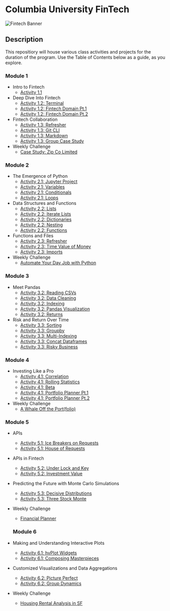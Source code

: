 # Columbia University FinTech

![Fintech Banner](https://i.imgur.com/Cla9ooJ.jpg)

## Description
This repositiory will house various class activities and projects for the duration of the program. Use the Table of Contents below as a guide, as you explore.  

### Module 1
- Intro to Fintech
  - [Activity 1.1](https://github.com/objectmikael/Columbia-University-Fintech-2023/blob/main/Module%201/Intro%20To%20Finance/Activities/Activity-1.1.md)
- Deep Dive Into Fintech
  - [Activity 1.2: Terminal](https://github.com/objectmikael/Columbia-University-Fintech-2023/blob/main/Module%201/Deep%20Dive%20Into%20Fintech/Activities/Activity-1.2-Terminal.md)
  - [Activity 1.2: Fintech Domain Pt.1](https://github.com/objectmikael/Columbia-University-Fintech-2023/blob/main/Module%201/Deep%20Dive%20Into%20Fintech/Activities/Activity-1.2-FinTech_Domains_Pt1.md)
  - [Activity 1.2: Fintech Domain Pt.2](https://github.com/objectmikael/Columbia-University-Fintech-2023/blob/main/Module%201/Deep%20Dive%20Into%20Fintech/Activities/Activity-1.2-FinTech_Domains_Pt2.md)
- Fintech Collaboration
  - [Activity 1.3: Refresher](https://github.com/objectmikael/Columbia-University-Fintech-2023/blob/main/Module%201/Fintech%20Collaboration/Activities/Activity-1.3-Refresher.md)
  - [Activity 1.3: Git CLI](https://github.com/objectmikael/Columbia-University-Fintech-2023/blob/main/Module%201/Fintech%20Collaboration/Activities/Activity-1.3-Git_CLI.md)
  - [Activity 1.3: Markdown](https://github.com/objectmikael/Columbia-University-Fintech-2023/blob/main/Module%201/Fintech%20Collaboration/Activities/Activity-1.3-Markdown.md)
  - [Activity 1.3: Group Case Study](https://github.com/objectmikael/Columbia-University-Fintech-2023/blob/main/Module%201/Fintech%20Collaboration/Activities/Activity-1.3-Group_Case_Study.md)
- Weekly Challenge
  - [Case Study: Zip Co Limited](https://github.com/objectmikael/Columbia-University-Fintech-2023/blob/main/Module%201/Weekly%20Challenge%20-%20Case%20Study/README.md)
 
### Module 2
- The Emergence of Python
  - [Activity 2.1: Jupyter Project](https://github.com/objectmikael/Columbia-University-Fintech-2023/blob/main/Module%202/The%20Emergence%20of%20Python/Activities/Activity-2.1-Jupyter_Project.md)
  - [Activity 2.1: Variables](https://github.com/objectmikael/Columbia-University-Fintech-2023/blob/main/Module%202/The%20Emergence%20of%20Python/Activities/Activity-2.1-Variables.md)
  - [Activity 2.1: Conditionals](https://github.com/objectmikael/Columbia-University-Fintech-2023/blob/main/Module%202/The%20Emergence%20of%20Python/Activities/Activity-2.1-Conditionals.md)
  - [Activity 2.1: Loops](https://github.com/objectmikael/Columbia-University-Fintech-2023/blob/main/Module%202/The%20Emergence%20of%20Python/Activities/Activity-2.1-Loops.md) 
- Data Structures and Functions
  - [Activity 2.2: Lists](https://github.com/objectmikael/Columbia-University-Fintech-2023/blob/main/Module%202/Data%20Structures%20and%20Functions/Activities/Activity-2.2-Lists.md)
  - [Activity 2.2: Iterate Lists](https://github.com/objectmikael/Columbia-University-Fintech-2023/blob/main/Module%202/Data%20Structures%20and%20Functions/Activities/Activity-2.2-Iterate_List.md)
  - [Activity 2.2: Dictionaries](https://github.com/objectmikael/Columbia-University-Fintech-2023/blob/main/Module%202/Data%20Structures%20and%20Functions/Activities/Activity-2.2-Dictionaries.md)
  - [Activity 2.2: Nesting](https://github.com/objectmikael/Columbia-University-Fintech-2023/blob/main/Module%202/Data%20Structures%20and%20Functions/Activities/Activity-2.2-Nesting.md)
  - [Activity 2.2: Functions](https://github.com/objectmikael/Columbia-University-Fintech-2023/blob/main/Module%202/Data%20Structures%20and%20Functions/Activities/Activity-2.2-Functions.md)
- Functions and Files
  - [Activity 2.3: Refresher](https://github.com/objectmikael/Columbia-University-Fintech-2023/blob/main/Module%202/Functions%20and%20Files/Activities/Activity-2.3-Refresher.md)
  - [Activity 2.3: Time Value of Money](https://github.com/objectmikael/Columbia-University-Fintech-2023/blob/main/Module%202/Functions%20and%20Files/Activities/Activity-2.3-Time_Value_Of_Money.md)
  - [Activity 2.3: Imports](https://github.com/objectmikael/Columbia-University-Fintech-2023/blob/main/Module%202/Functions%20and%20Files/Activities/Activity-2.3-Imports.md)
- Weekly Challenge
  - [Automate Your Day Job with Python](https://github.com/objectmikael/python-homework) 

### Module 3
- Meet Pandas
  - [Activity 3.2: Reading CSVs](https://github.com/objectmikael/Columbia-University-Fintech-2023/tree/main/Module%203/Meet%20Pandas/Activities/Activity-3.2-%20Reading_CSVs)
  - [Activity 3.2: Data Cleaning](https://github.com/objectmikael/Columbia-University-Fintech-2023/tree/main/Module%203/Meet%20Pandas/Activities/Activity-3.2-Data_Cleaning)
  - [Activity 3.2: Indexing](https://github.com/objectmikael/Columbia-University-Fintech-2023/tree/main/Module%203/Meet%20Pandas/Activities/Activity-3.2-Indexing)
  - [Activity 3.2: Pandas Visualization](https://github.com/objectmikael/Columbia-University-Fintech-2023/tree/main/Module%203/Meet%20Pandas/Activities/Activity-3.2-Pandas_Visualization)
  - [Activity 3.2: Returns](https://github.com/objectmikael/Columbia-University-Fintech-2023/tree/main/Module%203/Meet%20Pandas/Activities/Activity-3.2-Returns)
- Risk and Return Over Time
  - [Activity 3.3: Sorting](https://github.com/objectmikael/Columbia-University-Fintech-2023/tree/main/Module%203/Risk%20and%20Returns%20Over%20Time/Activities/Activity-3.3-Sorting)
  - [Activity 3.3: Groupby](https://github.com/objectmikael/Columbia-University-Fintech-2023/tree/main/Module%203/Risk%20and%20Returns%20Over%20Time/Activities/Activity-3.3-Groupby)
  - [Activity 3.3: Multi-Indexing](https://github.com/objectmikael/Columbia-University-Fintech-2023/tree/main/Module%203/Risk%20and%20Returns%20Over%20Time/Activities/Activity-3.3-Multi_Indexing)
  - [Activity 3.3: Concat Dataframes](https://github.com/objectmikael/Columbia-University-Fintech-2023/tree/main/Module%203/Risk%20and%20Returns%20Over%20Time/Activities/Activity-3.3-Concat_Dataframes)
  - [Activity 3.3: Risky Business](https://github.com/objectmikael/Columbia-University-Fintech-2023/tree/main/Module%203/Risk%20and%20Returns%20Over%20Time/Activities/Activity-3.3-Risky_Business)

### Module 4
- Investing Like a Pro  
  - [Activity 4.1: Correlation](https://github.com/objectmikael/Columbia-University-Fintech-2023/tree/main/Module%204/Investing%20Like%20the%20Pros/Activities/Activity-4.1-Correlation)
  - [Activity 4.1: Rolling Statistics](https://github.com/objectmikael/Columbia-University-Fintech-2023/tree/main/Module%204/Investing%20Like%20the%20Pros/Activities/Activity-4.1-Rolling_Statistics)
  - [Activity 4.1: Beta](https://github.com/objectmikael/Columbia-University-Fintech-2023/tree/main/Module%204/Investing%20Like%20the%20Pros/Activities/Activity-4.1-Beta)
  - [Activity 4.1: Portfolio Planner Pt.1](https://github.com/objectmikael/Columbia-University-Fintech-2023/tree/main/Module%204/Investing%20Like%20the%20Pros/Activities/Activity-4.1-Portfolio_Planner_Part_I)
  - [Activity 4.1: Portfolio Planner Pt.2](https://github.com/objectmikael/Columbia-University-Fintech-2023/tree/main/Module%204/Investing%20Like%20the%20Pros/Activities/Activity-4.1-Portfolio_Planner_Part_II)
- Weekly Challenge
  - [A Whale Off the Port(folio)](https://github.com/objectmikael/Columbia-University-Fintech-2023/tree/main/Module%204/Weekly%20Challenge%20-%20A%20Whale%20Off%20the%20Portfolio) 

### Module 5
- APIs
  - [Activity 5.1: Ice Breakers on Requests](https://github.com/objectmikael/Columbia-University-Fintech-2023/tree/main/Module%205/APIs/Activity-5.1-Ice_Breakers_on_Request)
  - [Activity 5.1: House of Requests](https://github.com/objectmikael/Columbia-University-Fintech-2023/tree/main/Module%205/APIs/Activity-5.1-House_of_Requests)
- APIs in Fintech
  - [Activity 5.2: Under Lock and Key](https://github.com/objectmikael/Columbia-University-Fintech-2023/tree/main/Module%205/APIs%20in%20Fintech/Activity-5.2-Under_Lock_And_Key)
  - [Activity 5.2: Investment Value](https://github.com/objectmikael/Columbia-University-Fintech-2023/tree/main/Module%205/APIs%20in%20Fintech/Activity-5.2-Investment_Value)
- Predicting the Future with Monte Carlo Simulations
  - [Activity 5.3: Decisive Distributions](https://github.com/objectmikael/Columbia-University-Fintech-2023/tree/main/Module%205/Predicting%20the%20Future%20with%20Monte%20Carlo%20Simulations/Activity-5.3-Decisive_Distributions)
  - [Activity 5.3: Three Stock Monte](https://github.com/objectmikael/Columbia-University-Fintech-2023/tree/main/Module%205/Predicting%20the%20Future%20with%20Monte%20Carlo%20Simulations/Activity-5.3-Three_Stock_Monte)
- Weekly Challenge 
  - [Financial Planner](https://github.com/objectmikael/Columbia-University-Fintech-2023/tree/main/Module%205/Weekly%20Challenge%20-%20Financial%20Planner)

  ### Module 6
- Making and Understanding Interactive Plots 
  - [Activity 6.1: hvPlot Widgets](https://github.com/objectmikael/Columbia-University-Fintech-2023/tree/main/Module%206/Making%20and%20Understanding%20Interacive%20Plots/Activity-6.1-hvPlot_Widgets)
  - [Activity 6.1: Composing Masterpieces](https://github.com/objectmikael/Columbia-University-Fintech-2023/tree/main/Module%206/Making%20and%20Understanding%20Interacive%20Plots/Activity-6.1-Composing_Masterpieces)
- Customized Visualizations and Data Aggregations
  - [Activity 6.2: Picture Perfect](https://github.com/objectmikael/Columbia-University-Fintech-2023/tree/main/Module%206/Customized%20Visualizations%20and%20Data%20Aggregation/Activity-6.2-Picture_Perfect)
  - [Activity 6.2: Group Dynamics](https://github.com/objectmikael/Columbia-University-Fintech-2023/tree/main/Module%206/Customized%20Visualizations%20and%20Data%20Aggregation/Activity-6.2-Group_Dynamics)
- Weekly Challenge 
  - [Housing Rental Analysis in SF](https://github.com/objectmikael/Columbia-University-Fintech-2023/tree/main/Module%206/Weekly%20Challenge%20-%20Housing%20Rental%20Analysis%20For%20SF)